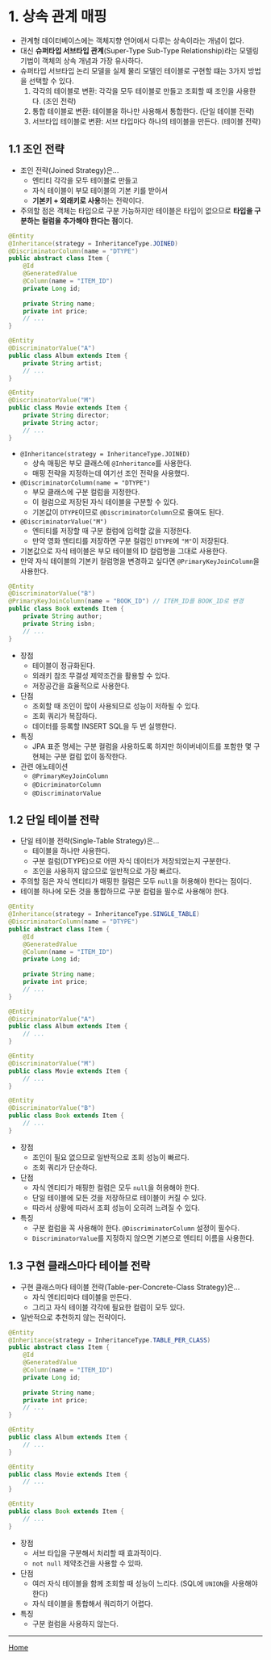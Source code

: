 # 1. 상속 관계 매핑

- 관계형 데이터베이스에는 객체지향 언어에서 다루는 상속이라는 개념이 없다.
- 대신 **슈퍼타입 서브타입 관계**(Super-Type Sub-Type Relationship)라는 모델링 기법이 객체의 상속 개념과 가장 유사하다.
- 슈퍼타입 서브타입 논리 모델을 실제 물리 모델인 테이블로 구현할 떄는 3가지 방법을 선택할 수 있다.
    1. 각각의 테이블로 변환: 각각을 모두 테이블로 만들고 조회할 때 조인을 사용한다. (조인 전략)
    2. 통합 테이블로 변환: 테이블을 하나만 사용해서 통합한다. (단일 테이블 전략)
    3. 서브타입 테이블로 변환: 서브 타입마다 하나의 테이블을 만든다. (테이블 전략)
    

## 1.1 조인 전략

- 조인 전략(Joined Strategy)은...
    - 엔티티 각각을 모두 테이블로 만들고 
    - 자식 테이블이 부모 테이블의 기본 키를 받아서 
    - **기본키 + 외래키로 사용**하는 전략이다. 
- 주의할 점은 객체는 타입으로 구분 가능하지만 테이블은 타입이 없으므로 **타입을 구분하는 컬럼을 추가해야 한다는 점**이다.

```java
@Entity
@Inheritance(strategy = InheritanceType.JOINED)
@DiscriminatorColumn(name = "DTYPE")
public abstract class Item {
    @Id
    @GeneratedValue
    @Column(name = "ITEM_ID")
    private Long id;
    
    private String name;
    private int price;
    // ...
}

@Entity
@DiscriminatorValue("A")
public class Album extends Item {
    private String artist;
    // ...
}

@Entity
@DiscriminatorValue("M")
public class Movie extends Item {
    private String director;
    private String actor;
    // ...
}
```

- `@Inheritance(strategy = InheritanceType.JOINED)`
    - 상속 매핑은 부모 클래스에 `@Inheritance`를 사용한다.
    - 매핑 전략을 지정하는데 여기선 조인 전략을 사용했다.
- `@DiscriminatorColumn(name = "DTYPE")`
    - 부모 클래스에 구분 컬럼을 지정한다.
    - 이 컬럼으로 저장된 자식 테이블을 구분할 수 있다.
    - 기본값이 `DTYPE`이므로 `@DiscriminatorColumn`으로 줄여도 된다.
- `@DiscriminatorValue("M")`
    - 엔티티를 저장할 때 구분 컬럼에 입력할 값을 지정한다.
    - 만약 영화 엔티티를 저장하면 구분 컬럼인 `DTYPE`에 `"M"`이 저장된다.
- 기본값으로 자식 테이블은 부모 테이블의 ID 컬럼명을 그대로 사용한다.
- 만약 자식 테이블의 기본키 컬럼명을 변경하고 싶다면 `@PrimaryKeyJoinColumn`을 사용한다.

```java
@Entity
@DiscriminatorValue("B")
@PrimaryKeyJoinColumn(name = "BOOK_ID") // ITEM_ID를 BOOK_ID로 변경
public class Book extends Item {
    private String author;
    private String isbn;
    // ...
}
```

- 장점
    - 테이블이 정규화된다.
    - 외래키 참조 무결성 제약조건을 활용할 수 있다.
    - 저장공간을 효율적으로 사용한다.
- 단점
    - 조회할 때 조인이 많이 사용되므로 성능이 저하될 수 있다.
    - 조회 쿼리가 복잡하다.
    - 데이터를 등록할 INSERT SQL을 두 번 실행한다.
- 특징
    - JPA 표준 명세는 구분 컬럼을 사용하도록 하지만 하이버네이트를 포함한 몇 구현체는 구분 컬럼 없이 동작한다.
- 관련 애노테이션
    - `@PrimaryKeyJoinColumn`
    - `@DicriminatorColumn`
    - `@DiscriminatorValue`
    

## 1.2 단일 테이블 전략

- 단일 테이블 전략(Single-Table Strategy)은...
    - 테이블을 하나만 사용한다.
    - 구분 컬럼(DTYPE)으로 어떤 자식 데이터가 저장되었는지 구분한다.
    - 조인을 사용하지 않으므로 일반적으로 가장 빠르다.
- 주의할 점은 자식 엔티티가 매핑한 컬럼은 모두 `null`을 허용해야 한다는 점이다.
- 테이블 하나에 모든 것을 통합하므로 구분 컬럼을 필수로 사용해야 한다.

```java
@Entity
@Inheritance(strategy = InheritanceType.SINGLE_TABLE)
@DiscriminatorColumn(name = "DTYPE")
public abstract class Item {
    @Id
    @GeneratedValue
    @Column(name = "ITEM_ID")
    private Long id;
    
    private String name;
    private int price;
    // ...
}

@Entity
@DiscriminatorValue("A")
public class Album extends Item {
    // ...
}

@Entity
@DiscriminatorValue("M")
public class Movie extends Item {
    // ...
}

@Entity
@DiscriminatorValue("B")
public class Book extends Item {
    // ...
}
```

- 장점
    - 조인이 필요 없으므로 일반적으로 조회 성능이 빠르다.
    - 조회 쿼리가 단순하다.
- 단점
    - 자식 엔티티가 매핑한 컬럼은 모두 `null`을 허용해야 한다.
    - 단일 테이블에 모든 것을 저장하므로 테이블이 커질 수 있다.
    - 따라서 상황에 따라서 조회 성능이 오히려 느려질 수 있다.
- 특징
    - 구분 컬럼을 꼭 사용해야 한다. `@DiscriminatorColumn` 설정이 필수다.
    - `DiscriminatorValue`를 지정하지 않으면 기본으로 엔티티 이름을 사용한다.
    

## 1.3 구현 클래스마다 테이블 전략

- 구현 클래스마다 테이블 전략(Table-per-Concrete-Class Strategy)은...
    - 자식 엔티티마다 테이블을 만든다.
    - 그리고 자식 테이블 각각에 필요한 컬럼이 모두 있다.
- 일반적으로 추천하지 않는 전략이다.

```java
@Entity
@Inheritance(strategy = InheritanceType.TABLE_PER_CLASS)
public abstract class Item {
    @Id
    @GeneratedValue
    @Column(name = "ITEM_ID")
    private Long id;
    
    private String name;
    private int price;
    // ...
}

@Entity
public class Album extends Item {
    // ...
}

@Entity
public class Movie extends Item {
    // ...
}

@Entity
public class Book extends Item {
    // ...
}
```

- 장점
    - 서브 타입을 구분해서 처리할 때 효과적이다.
    - `not null` 제약조건을 사용할 수 있따.
- 단점
    - 여러 자식 테이블을 함께 조회할 때 성능이 느리다. (SQL에 `UNION`을 사용해야 한다)
    - 자식 테이블을 통합해서 쿼리하기 어렵다.
- 특징
    - 구분 컬럼을 사용하지 않는다.

-----
[Home](./index.md)
